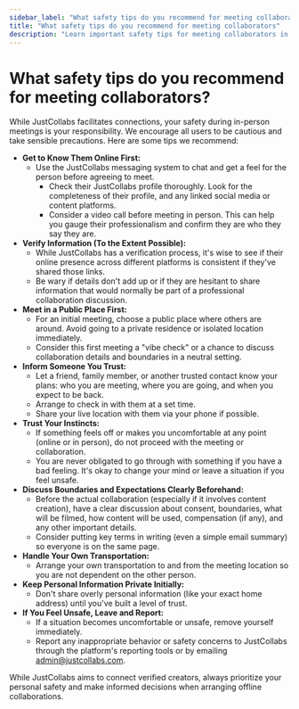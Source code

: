 ```yaml
---
sidebar_label: "What safety tips do you recommend for meeting collaborators"
title: "What safety tips do you recommend for meeting collaborators"
description: "Learn important safety tips for meeting collaborators in person."
---
```


# What safety tips do you recommend for meeting collaborators?

While JustCollabs facilitates connections, your safety during in-person meetings is your responsibility. We encourage all users to be cautious and take sensible precautions. Here are some tips we recommend:

- **Get to Know Them Online First:**
    - Use the JustCollabs messaging system to chat and get a feel for the person before agreeing to meet.
        - Check their JustCollabs profile thoroughly. Look for the completeness of their profile, and any linked social media or content platforms.
        - Consider a video call before meeting in person. This can help you gauge their professionalism and confirm they are who they say they are.
- **Verify Information (To the Extent Possible):**
    - While JustCollabs has a verification process, it's wise to see if their online presence across different platforms is consistent if they've shared those links.
    - Be wary if details don't add up or if they are hesitant to share information that would normally be part of a professional collaboration discussion.
- **Meet in a Public Place First:**
    - For an initial meeting, choose a public place where others are around. Avoid going to a private residence or isolated location immediately.
    - Consider this first meeting a "vibe check" or a chance to discuss collaboration details and boundaries in a neutral setting.
- **Inform Someone You Trust:**
    - Let a friend, family member, or another trusted contact know your plans: who you are meeting, where you are going, and when you expect to be back.
    - Arrange to check in with them at a set time.
    - Share your live location with them via your phone if possible.
- **Trust Your Instincts:**
    - If something feels off or makes you uncomfortable at any point (online or in person), do not proceed with the meeting or collaboration.
    - You are never obligated to go through with something if you have a bad feeling. It's okay to change your mind or leave a situation if you feel unsafe.
- **Discuss Boundaries and Expectations Clearly Beforehand:**
    - Before the actual collaboration (especially if it involves content creation), have a clear discussion about consent, boundaries, what will be filmed, how content will be used, compensation (if any), and any other important details.
    - Consider putting key terms in writing (even a simple email summary) so everyone is on the same page.
- **Handle Your Own Transportation:**
    - Arrange your own transportation to and from the meeting location so you are not dependent on the other person.
- **Keep Personal Information Private Initially:**
    - Don't share overly personal information (like your exact home address) until you've built a level of trust.
- **If You Feel Unsafe, Leave and Report:**
    - If a situation becomes uncomfortable or unsafe, remove yourself immediately.
    - Report any inappropriate behavior or safety concerns to JustCollabs through the platform's reporting tools or by emailing admin@justcollabs.com.

While JustCollabs aims to connect verified creators, always prioritize your personal safety and make informed decisions when arranging offline collaborations. 